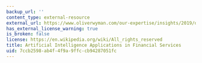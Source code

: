 ```yaml
---
backup_url: ''
content_type: external-resource
external_url: https://www.oliverwyman.com/our-expertise/insights/2019/dec/artificial-intelligence-applications-in-financial-services.html
has_external_license_warning: true
is_broken: false
license: https://en.wikipedia.org/wiki/All_rights_reserved
title: Artificial Intelligence Applications in Financial Services
uid: 7ccb2598-ab4f-4f9a-9ffc-cb94287051fc
---
```

